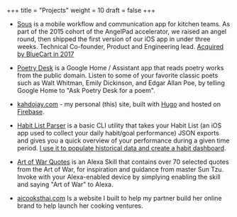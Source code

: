 +++
title = "Projects"
weight = 10
draft = false
+++

- [Sous](https://angel.co/sous) is a mobile workflow and communication app for kitchen teams. As part of the 2015 cohort of the AngelPad accelerator, we raised an angel round, then shipped the first version of our iOS app in under three weeks. Technical Co-founder, Product and Engineering lead. [Acquired by BlueCart in 2017](https://www.bluecart.com/blog/bluecart-acquires-sous-leading-hospitality-tech-innovation)

- [Poetry Desk](https://assistant.google.com/services/a/uid/000000e7326d8c65)
is a Google Home / Assistant app that reads poetry works from the public domain. Listen to some of your favorite classic poets such as Walt Whitman, Emily Dickinson, and Edgar Allan Poe, by telling Google Home to "Ask Poetry Desk for a poem".

- [kahdojay.com](https://kahdojay.com) - my personal (this) site, built with [Hugo](https://gohugo.io/) and hosted on [Firebase](https://firebase.google.com/).

- [Habit List Parser](https://github.com/kahdojay/habit-list-data-parser) is a basic CLI utility that takes your Habit List (an iOS app used to collect your daily habit/goal performance) JSON exports and gives you a quick overview of your performance during a given time period. [I use it to populate historical data and create a habit dashboard](https://medium.com/@kahdojay/collect-measure-and-analyze-your-habit-data-aea81c69630c).


- [Art of War Quotes](https://alexa.amazon.com/spa/index.html#skills/amzn1.ask.skill.54532127-adc3-4675-b25a-192f4bb84a65) is an Alexa Skill that contains over 70 selected quotes from the Art of War, for inspiration and guidance from master Sun Tzu. Invoke with your Alexa-enabled device by simplying enabling the skill and saying "Art of War" to Alexa.

- [aicooksthai.com](http://www.aicooksthai.com) Is a website I built to help my partner build her online brand to help launch her cooking ventures.
